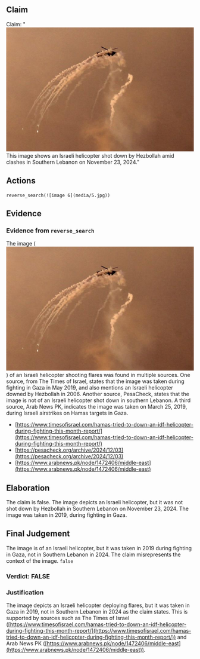 ## Claim
Claim: "![image 6](media/5.jpg) This image shows an Israeli helicopter shot down by Hezbollah amid clashes in Southern Lebanon on November 23, 2024."

## Actions
```
reverse_search(![image 6](media/5.jpg))
```

## Evidence
### Evidence from `reverse_search`
The image (![image 6](media/5.jpg)) of an Israeli helicopter shooting flares was found in multiple sources. One source, from The Times of Israel, states that the image was taken during fighting in Gaza in May 2019, and also mentions an Israeli helicopter downed by Hezbollah in 2006. Another source, PesaCheck, states that the image is not of an Israeli helicopter shot down in southern Lebanon. A third source, Arab News PK, indicates the image was taken on March 25, 2019, during Israeli airstrikes on Hamas targets in Gaza.

*   [https://www.timesofisrael.com/hamas-tried-to-down-an-idf-helicopter-during-fighting-this-month-report/](https://www.timesofisrael.com/hamas-tried-to-down-an-idf-helicopter-during-fighting-this-month-report/)
*   [https://pesacheck.org/archive/2024/12/03](https://pesacheck.org/archive/2024/12/03)
*   [https://www.arabnews.pk/node/1472406/middle-east](https://www.arabnews.pk/node/1472406/middle-east)


## Elaboration
The claim is false. The image depicts an Israeli helicopter, but it was not shot down by Hezbollah in Southern Lebanon on November 23, 2024. The image was taken in 2019, during fighting in Gaza.


## Final Judgement
The image is of an Israeli helicopter, but it was taken in 2019 during fighting in Gaza, not in Southern Lebanon in 2024. The claim misrepresents the context of the image. `false`

### Verdict: FALSE

### Justification
The image depicts an Israeli helicopter deploying flares, but it was taken in Gaza in 2019, not in Southern Lebanon in 2024 as the claim states. This is supported by sources such as The Times of Israel ([https://www.timesofisrael.com/hamas-tried-to-down-an-idf-helicopter-during-fighting-this-month-report/](https://www.timesofisrael.com/hamas-tried-to-down-an-idf-helicopter-during-fighting-this-month-report/)) and Arab News PK ([https://www.arabnews.pk/node/1472406/middle-east](https://www.arabnews.pk/node/1472406/middle-east)).
